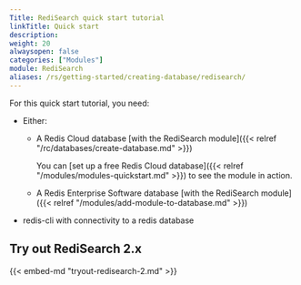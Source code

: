```yaml
---
Title: RediSearch quick start tutorial
linkTitle: Quick start
description:
weight: 20
alwaysopen: false
categories: ["Modules"]
module: RediSearch
aliases: /rs/getting-started/creating-database/redisearch/
---
```

For this quick start tutorial, you need:

- Either:
    - A Redis Cloud database [with the RediSearch module]({{< relref "/rc/databases/create-database.md" >}})

        You can [set up a free Redis Cloud database]({{< relref "/modules/modules-quickstart.md" >}}) to see the module in action.
    - A Redis Enterprise Software database [with the RediSearch module]({{< relref "/modules/add-module-to-database.md" >}})
- redis-cli with connectivity to a redis database

## Try out RediSearch 2.x

{{< embed-md "tryout-redisearch-2.md" >}}
